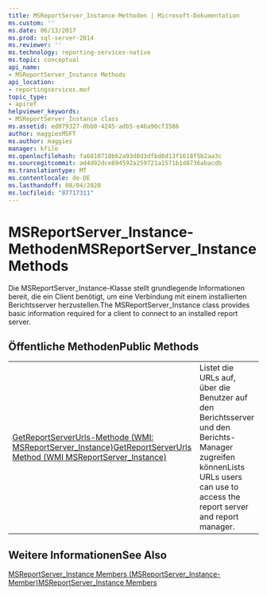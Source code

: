 ```yaml
---
title: MSReportServer_Instance-Methoden | Microsoft-Dokumentation
ms.custom: ''
ms.date: 06/13/2017
ms.prod: sql-server-2014
ms.reviewer: ''
ms.technology: reporting-services-native
ms.topic: conceptual
api_name:
- MSReportServer_Instance Methods
api_location:
- reportingservices.mof
topic_type:
- apiref
helpviewer_keywords:
- MSReportServer_Instance class
ms.assetid: ed079327-0bb0-4245-adb5-e46a90cf3586
author: maggiesMSFT
ms.author: maggies
manager: kfile
ms.openlocfilehash: fa6810718b62a93d8d3dfbd8d13f1618f5b2aa3c
ms.sourcegitcommit: ad4d92dce894592a259721a1571b1d8736abacdb
ms.translationtype: MT
ms.contentlocale: de-DE
ms.lasthandoff: 08/04/2020
ms.locfileid: "87717311"
---
```

# <a name="msreportserver_instance-methods"></a><span data-ttu-id="73fd9-102">MSReportServer_Instance-Methoden</span><span class="sxs-lookup"><span data-stu-id="73fd9-102">MSReportServer_Instance Methods</span></span>
  <span data-ttu-id="73fd9-103">Die MSReportServer_Instance-Klasse stellt grundlegende Informationen bereit, die ein Client benötigt, um eine Verbindung mit einem installierten Berichtsserver herzustellen.</span><span class="sxs-lookup"><span data-stu-id="73fd9-103">The MSReportServer_Instance class provides basic information required for a client to connect to an installed report server.</span></span>  
  
## <a name="public-methods"></a><span data-ttu-id="73fd9-104">Öffentliche Methoden</span><span class="sxs-lookup"><span data-stu-id="73fd9-104">Public Methods</span></span>  
  
|||  
|-|-|  
|[<span data-ttu-id="73fd9-105">GetReportServerUrls-Methode &#40;WMI: MSReportServer_Instance&#41;</span><span class="sxs-lookup"><span data-stu-id="73fd9-105">GetReportServerUrls Method &#40;WMI MSReportServer_Instance&#41;</span></span>](msreportserver-instance-methods-getreportserverurls.md)|<span data-ttu-id="73fd9-106">Listet die URLs auf, über die Benutzer auf den Berichtsserver und den Berichts-Manager zugreifen können</span><span class="sxs-lookup"><span data-stu-id="73fd9-106">Lists URLs users can use to access the report server and report manager.</span></span>|  
  
## <a name="see-also"></a><span data-ttu-id="73fd9-107">Weitere Informationen</span><span class="sxs-lookup"><span data-stu-id="73fd9-107">See Also</span></span>  
 [<span data-ttu-id="73fd9-108">MSReportServer_Instance Members (MSReportServer_Instance-Member)</span><span class="sxs-lookup"><span data-stu-id="73fd9-108">MSReportServer_Instance Members</span></span>](msreportserver-instance-members.md)  
  
  
